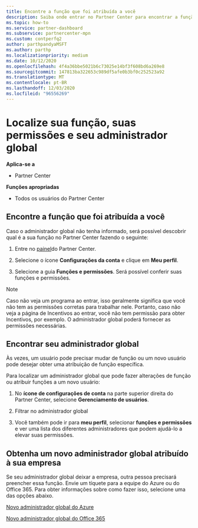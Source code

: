 ```yaml
---
title: Encontre a função que foi atribuída a você
description: Saiba onde entrar no Partner Center para encontrar a função que você recebeu, suas permissões e seu administrador global.
ms.topic: how-to
ms.service: partner-dashboard
ms.subservice: partnercenter-mpn
ms.custom: contperfq2
author: parthpandyaMSFT
ms.author: parthp
ms.localizationpriority: medium
ms.date: 10/12/2020
ms.openlocfilehash: 4f4a36bbe5021b6c73025e14bf3f608bd6a269e8
ms.sourcegitcommit: 147813ba322653c989df5afe0b3bf0c252523a92
ms.translationtype: MT
ms.contentlocale: pt-BR
ms.lasthandoff: 12/03/2020
ms.locfileid: "96556269"
---
```

# <a name="find-your-role-your-permissions-and-your-global-admin"></a>Localize sua função, suas permissões e seu administrador global

**Aplica-se a**
- Partner Center

**Funções apropriadas**

- Todos os usuários do Partner Center

## <a name="find-the-role-youve-been-assigned"></a>Encontre a função que foi atribuída a você

Caso o administrador global não tenha informado, será possível descobrir qual é a sua função no Partner Center fazendo o seguinte:

1. Entre no [painel](https://partner.microsoft.com/dashboard/home)do Partner Center.

1. Selecione o ícone **Configurações da conta** e clique em **Meu perfil**.
 
1. Selecione a guia **Funções e permissões**. Será possível conferir suas funções e permissões.
 
>[!Note]
>Caso não veja um programa ao entrar, isso geralmente significa que você não tem as permissões corretas para trabalhar nele. Portanto, caso não veja a página de Incentivos ao entrar, você não tem permissão para obter Incentivos, por exemplo. O administrador global poderá fornecer as permissões necessárias.

## <a name="find-your-global-admin"></a>Encontrar seu administrador global

Às vezes, um usuário pode precisar mudar de função ou um novo usuário pode desejar obter uma atribuição de função específica.

Para localizar um administrador global que pode fazer alterações de função ou atribuir funções a um novo usuário: 

1. No **ícone de configurações de conta** na parte superior direita do Partner Center, selecione **Gerenciamento de usuários**.

1. Filtrar no administrador global

1. Você também pode ir para **meu perfil**, selecionar **funções e permissões** e ver uma lista dos diferentes administradores que podem ajudá-lo a elevar suas permissões. 


## <a name="get-a-new-global-admin-assigned-to-your-company"></a>Obtenha um novo administrador global atribuído à sua empresa

Se seu administrador global deixar a empresa, outra pessoa precisará preencher essa função. Envie um tíquete para a equipe do Azure ou do Office 365. Para obter informações sobre como fazer isso, selecione uma das opções abaixo.

[Novo administrador global do Azure](https://support.microsoft.com/help/4505981/what-to-do-if-the-only-admin-for-your-mpn-program-has-left-the-company)

[Novo administrador global do Office 365](https://admin.microsoft.com/)

